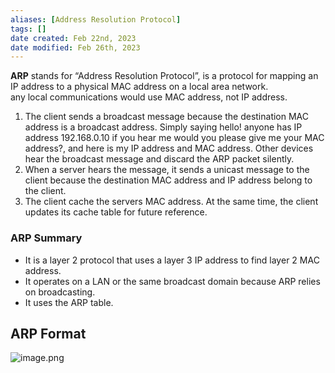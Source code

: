 ```yaml
---
aliases: [Address Resolution Protocol]
tags: [] 
date created: Feb 22nd, 2023
date modified: Feb 26th, 2023
---
```

**ARP** stands for “Address Resolution Protocol”, is a protocol for mapping an IP address to a physical MAC address on a local area network.  
any local communications would use MAC address, not IP address.

1. The client sends a broadcast message because the destination MAC address is a broadcast address. Simply saying hello! anyone has IP address 192.168.0.10 if you hear me would you please give me your MAC address?, and here is my IP address and MAC address. Other devices hear the broadcast message and discard the ARP packet silently.
2. When a server hears the message, it sends a unicast message to the client because the destination MAC address and IP address belong to the client.
3. The client cache the servers MAC address. At the same time, the client updates its cache table for future reference.

### ARP Summary
- It is a layer 2 protocol that uses a layer 3 IP address to find layer 2 MAC address.
- It operates on a LAN or the same broadcast domain because ARP relies on broadcasting.
- It uses the ARP table.

## ARP Format
![image.png](https://img.ynchen.me/2023/02/0f799b80e8983ee701cc4bfc0494f40e.webp)
